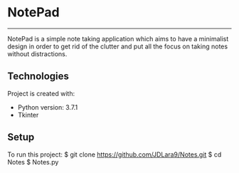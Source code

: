 # NotePad
---

NotePad is a simple note taking application which aims to have a minimalist design in order to get rid of the clutter and put all the focus on taking notes without distractions.

## Technologies
Project is created with:
* Python version: 3.7.1
* Tkinter 

## Setup
To run this project:
$ git clone https://github.com/JDLara9/Notes.git
$ cd Notes
$ Notes.py
